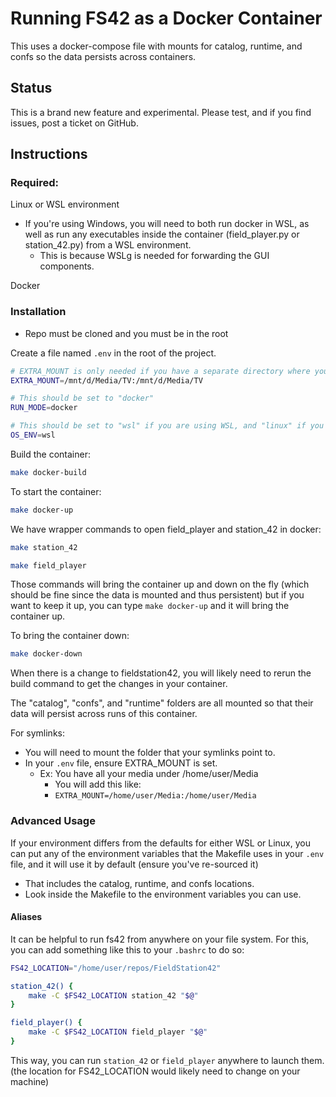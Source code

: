 # Running FS42 as a Docker Container

This uses a docker-compose file with mounts for catalog, runtime, and confs so the data persists across containers.

## Status

This is a brand new feature and experimental. Please test, and if you find issues, post a ticket on GitHub.

## Instructions
### Required:
Linux or WSL environment
- If you're using Windows, you will need to both run docker in WSL, as well as run any executables inside the container (field_player.py or station_42.py) from a WSL environment.
	- This is because WSLg is needed for forwarding the GUI components.

Docker

### Installation
- Repo must be cloned and you must be in the root

Create a file named `.env` in the root of the project.

```sh
# EXTRA_MOUNT is only needed if you have a separate directory where your symlinks are pointing to. If you don't have one, just delete this variable.
EXTRA_MOUNT=/mnt/d/Media/TV:/mnt/d/Media/TV

# This should be set to "docker"
RUN_MODE=docker

# This should be set to "wsl" if you are using WSL, and "linux" if you are using linux.
OS_ENV=wsl
```

Build the container:

```sh
make docker-build
```

To start the container:
```sh
make docker-up
```

We have wrapper commands to open field_player and station_42 in docker:

```sh
make station_42
```

```sh
make field_player
```

Those commands will bring the container up and down on the fly (which should be fine since the data is mounted and thus persistent) but if you want to keep it up, you can type `make docker-up` and it will bring the container up.

To bring the container down:
```sh
make docker-down
```

When there is a change to fieldstation42, you will likely need to rerun the build command to get the changes in your container.

The "catalog", "confs", and "runtime" folders are all mounted so that their data will persist across runs of this container.

For symlinks:
- You will need to mount the folder that your symlinks point to.
- In your `.env` file, ensure EXTRA_MOUNT is set.
	- Ex: You have all your media under /home/user/Media
		- You will add this like:
		- `EXTRA_MOUNT=/home/user/Media:/home/user/Media`

### Advanced Usage

If your environment differs from the defaults for either WSL or Linux, you can put any of the environment variables that the Makefile uses in your `.env` file, and it will use it by default (ensure you've re-sourced it)
- That includes the catalog, runtime, and confs locations.
- Look inside the Makefile to the environment variables you can use.

#### Aliases

It can be helpful to run fs42 from anywhere on your file system. For this, you can add something like this to your `.bashrc` to do so:

```sh
FS42_LOCATION="/home/user/repos/FieldStation42"

station_42() {
    make -C $FS42_LOCATION station_42 "$@"
}

field_player() {
    make -C $FS42_LOCATION field_player "$@"
}
```

This way, you can run `station_42` or `field_player` anywhere to launch them. (the location for FS42_LOCATION would likely need to change on your machine)
